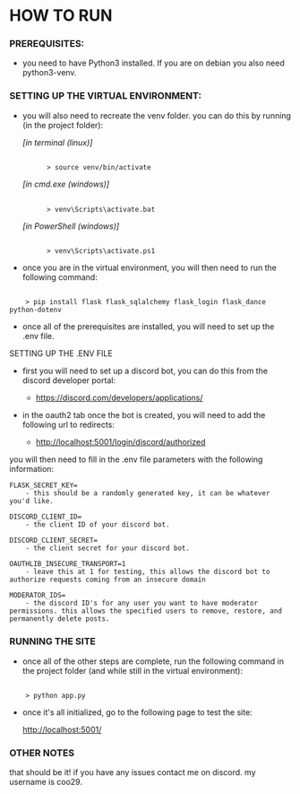 <h1>HOW TO RUN</h1>

<h3>PREREQUISITES:</h3>

- you need to have Python3 installed. If you are on debian you also need python3-venv.

<h3>SETTING UP THE VIRTUAL ENVIRONMENT:</h3>

- you will also need to recreate the venv folder. you can do this by running (in the project folder):

    <i>[in terminal (linux)]</i>
    ##
            > source venv/bin/activate

    <i>[in cmd.exe (windows)]</i>
    ##
            > venv\Scripts\activate.bat

    <i>[in PowerShell (windows)]</i>
    ##
            > venv\Scripts\activate.ps1

- once you are in the virtual environment, you will then need to run the following command:

##
        > pip install flask flask_sqlalchemy flask_login flask_dance python-dotenv

- once all of the prerequisites are installed, you will need to set up the .env file.

SETTING UP THE .ENV FILE

- first you will need to set up a discord bot, you can do this from the discord developer portal:

  - <https://discord.com/developers/applications/>

- in the oauth2 tab once the bot is created, you will need to add the following url to redirects:

  - <http://localhost:5001/login/discord/authorized>

you will then need to fill in the .env file parameters with the following information:

    FLASK_SECRET_KEY=
        - this should be a randomly generated key, it can be whatever you'd like.

    DISCORD_CLIENT_ID=
        - the client ID of your discord bot.

    DISCORD_CLIENT_SECRET=
        - the client secret for your discord bot.

    OAUTHLIB_INSECURE_TRANSPORT=1
        - leave this at 1 for testing, this allows the discord bot to authorize requests coming from an insecure domain

    MODERATOR_IDS=
        - the discord ID's for any user you want to have moderator permissions. this allows the specified users to remove, restore, and permanently delete posts.

<h3>RUNNING THE SITE</h3>

- once all of the other steps are complete, run the following command in the project folder (and while still in the virtual environment):

##
        > python app.py

- once it's all initialized, go to the following page to test the site:

    <http://localhost:5001/>

<h3>OTHER NOTES</h3>

that should be it! if you have any issues contact me on discord. my username is coo29.
